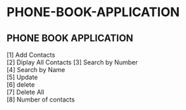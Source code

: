 # PHONE-BOOK-APPLICATION
 PHONE BOOK APPLICATION
-------------------------                      
[1]  Add Contacts        
[2]  Diplay All Contacts 
[3]  Search by Number    
[4]  Search by Name      
[5]  Update              
[6]  delete              
[7]  Delete All          
[8]  Number of contacts  